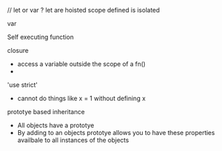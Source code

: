 // let or var ?
let are hoisted
 scope defined is isolated

var


 Self executing function


closure
 - access a variable outside the scope of a fn()
 -

'use strict'
 - cannot do things like x = 1 without defining x


prototye based inheritance

 - All objects have a prototye
 - By adding to an objects prototye allows you to have these properties availbale to all instances of the objects
